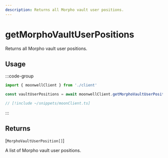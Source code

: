 ```yaml
---
description: Returns all Morpho vault user positions.
---
```


# getMorphoVaultUserPositions

Returns all Morpho vault user positions.

## Usage

:::code-group

```ts twoslash [example.ts]
import { moonwellClient } from './client'

const vaultUserPositions = await moonwellClient.getMorphoVaultUserPositions(); // [!code focus]
```

```ts twoslash [client.ts] filename="client.ts"
// [!include ~/snippets/moonClient.ts]
```

:::

## Returns

[`MorphoVaultUserPosition[]`]<!-- /docs/glossary/types#morpho-vault-user-position -->

A list of Morpho vault user positions.

<!-- ## Parameters

### includeLiquidStakingRewards

- **Type:** `boolean`

Whether to include liquid staking rewards in the response.

```ts twoslash
// [!include ~/snippets/moonClient.ts]
// ---cut---
const markets = await moonwellClient.getMarkets({
  includeLiquidStakingRewards: true // [!code focus]
})
``` -->
